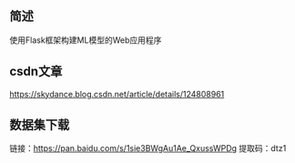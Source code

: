 ## 简述
使用Flask框架构建ML模型的Web应用程序

## csdn文章
https://skydance.blog.csdn.net/article/details/124808961

## 数据集下载
链接：https://pan.baidu.com/s/1sie3BWgAu1Ae_QxussWPDg 
提取码：dtz1